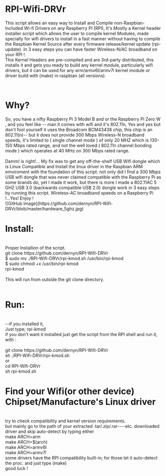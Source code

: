 # RPI-Wifi-DRVr
This script allows an easy way to Install and Compile non-Raspbian-Included Wi-fi Drivers on any Raspberry PI (RPI), It's Mostly a Kernel header installer script which allows the user to compile kernel Modules, made specially for wifi drivers to install in a fast manner without having to compile the Raspbian Kernel Source after every firmware release/kernel update (rpi-update). In 3 easy steps you can have faster Wireless-N/AC broadband on your RPI !.
<br>
This Kernel Headers are pre-compiled and are 3rd-party distributed, this installs it and gets you ready to build any kernel module, particularly wifi drivers, but it can be used for any arm/armv6l/armv7l kernel module or driver build with (make) in raspbian (all versions).

<br>
<h1>Why?</h1>
So, you have a nifty Raspberry Pi 3 Model B and or the Raspberry Pi Zero W , and you feel like -- man it comes with wifi and it's 802.11n, Yes and yes but don't fool yourself it uses the Broadcom BCM43438 chip, this chip is an 802.11(n)-- but it does not provide 300 Mbps Wireless-N broadband speeds, it's limited to ( single channel mode ) of only 20 MHZ which is 130-150 Mbps rated range, and not the well loved ( 802.11n channel bonding mode ) which operates at 40 MHz on 300 Mbps rated range.
<br>
<br>
Damm! is right!...
My fix was to get any off-the-shelf USB Wifi dongle which is Linux Compatible and Install the linux driver in the Raspbian ARM emviroment with the foundation of this script.
not only did I find a 300 Mbps USB wifi dongle that was never claimed compatible with the Raspberry Pi as some brands do, yet I made it work, but there is more I made a 802.11AC 5 GHZ USB 3.0 (backwards compatible USB 2.0) dongle work in 3 easy steps by running this script. Wireless-AC broadband speeds on a Raspberry Pi !...Yes!  Enjoy !
<br>
![GitHub Image](https://github.com/dernyn/RPI-Wifi-DRVr/blob/master/hardware_5ghz.jpg)
<h1> Install:</h1>
<br>
Proper Installion of the script.
<br>
git clone https://github.com/dernyn/RPI-Wifi-DRVr
<br>
 $  sudo mv ./RPI-Wifi-DRVr/rpi-kmod.sh /usr/bin/rpi-kmod
<br>
 $  sudo chmod +x /usr/bin/rpi-kmod
<br>
 rpi-kmod
<br>
<br>
This will run from outside the git clone directory.
<br>
<br>
<h1> Run:</h1>
<br>
--if you installed it,
<br>
Just type;    rpi-kmod 
<br>
if you don't want it installed just get the script from the RPI shell and run it, with :
<td>
<br>
<br>
git clone https://github.com/dernyn/RPI-Wifi-DRVr
<br>
sh ./RPI-Wifi-DRVr/rpi-kmod.sh
<br>
or
<br>
cd RPI-Wifi-DRVr
<br>
sh rpi-kmod.sh
<br>
<h1>Find your Wifi(or other device) Chipset/Manufacture's Linux driver</h1>
<br>
try to check compatibility and kernel version requirements.
<br>
but mainly go to the path of your extracted .tar/.zip/.rar----etc. downloaded driver and skip auto-detect by typing either
<br>
make ARCH=arm
<br>
make ARCH=$(arch)
<br>
make ARCH=armv6l 
<br>
make ARCH=armv7l
<br>
some drivers have the RPI compatibility built-in; for those let it auto-detect the proc. and just type (make)
<br>
good luck !

